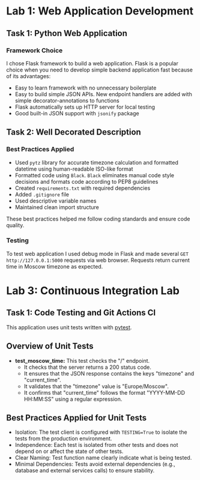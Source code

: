 # Lab 1: Web Application Development

## Task 1: Python Web Application

### Framework Choice

I chose Flask framework to build a web application.
Flask is a popular choice when you need to develop simple backend application fast because of its advantages:

- Easy to learn framework with no unnecessary boilerplate
- Easy to build simple JSON APIs. New endpoint handlers are added with simple decorator-annotations to functions
- Flask automatically sets up HTTP server for local testing
- Good built-in JSON support with `jsonify` package

## Task 2: Well Decorated Description

### Best Practices Applied

- Used `pytz` library for accurate timezone calculation and formatted datetime using human-readable ISO-like format
- Formatted code using `Black`. `Black` eliminates manual code style decisions and formats code according to PEP8
  guidelines
- Created `requirements.txt` with required dependencies
- Added `.gitignore` file
- Used descriptive variable names
- Maintained clean import structure

These best practices helped me follow coding standards and ensure code quality.

### Testing

To test web application I used debug mode in Flask and
made several `GET http://127.0.0.1:5000` requests via web browser.
Requests return current time in Moscow timezone as expected.

# Lab 3: Continuous Integration Lab

## Task 1: Code Testing and Git Actions CI

This application uses unit tests written with [pytest](https://docs.pytest.org).

## Overview of Unit Tests

- **test_moscow_time:** This test checks the "/" endpoint.
    - It checks that the server returns a 200 status code.
    - It ensures that the JSON response contains the keys "timezone" and "current_time".
    - It validates that the "timezone" value is "Europe/Moscow".
    - It confirms that "current_time" follows the format "YYYY-MM-DD HH:MM:SS" using a regular expression.

## Best Practices Applied for Unit Tests

- Isolation: The test client is configured with `TESTING=True` to isolate the tests from the production environment.
- Independence: Each test is isolated from other tests and does not depend on or affect the state of other tests.
- Clear Naming: Test function name clearly indicate what is being tested.
- Minimal Dependencies: Tests avoid external dependencies (e.g., database and external services calls) to ensure
  stability.
